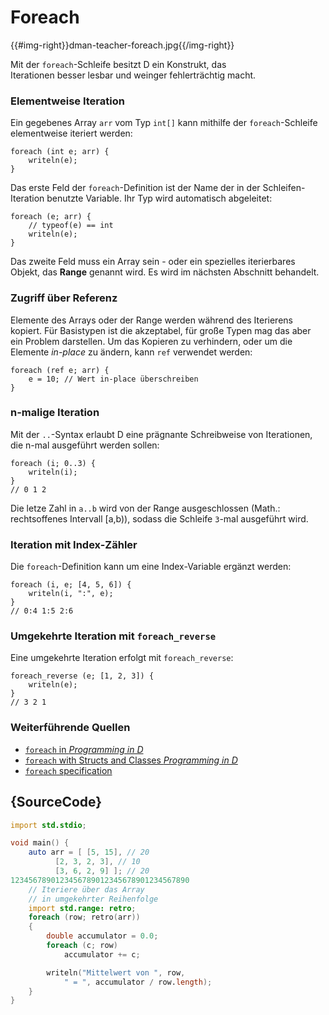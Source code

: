 # Foreach

{{#img-right}}dman-teacher-foreach.jpg{{/img-right}}

Mit der `foreach`-Schleife besitzt D ein Konstrukt, das  
Iterationen besser lesbar und weinger fehlerträchtig macht.

### Elementweise Iteration

Ein gegebenes Array `arr` vom Typ `int[]` kann mithilfe der 
`foreach`-Schleife elementweise iteriert werden:

    foreach (int e; arr) {
        writeln(e);
    }

Das erste Feld der `foreach`-Definition ist der Name der in der 
Schleifen-Iteration benutzte Variable. Ihr Typ wird automatisch
abgeleitet:

    foreach (e; arr) {
        // typeof(e) == int
        writeln(e);
    }

Das zweite Feld muss ein Array sein - oder ein spezielles 
iterierbares Objekt, das **Range** genannt wird. Es wird im 
nächsten Abschnitt behandelt. 

### Zugriff über Referenz

Elemente des Arrays oder der Range werden während des Iterierens
kopiert. Für Basistypen ist die akzeptabel, für große Typen mag
das aber ein Problem darstellen. Um das Kopieren zu verhindern,
oder um die Elemente *in-place* zu ändern, kann `ref` verwendet 
werden:

    foreach (ref e; arr) {
        e = 10; // Wert in-place überschreiben
    }

### n-malige Iteration

Mit der `..`-Syntax erlaubt D eine prägnante Schreibweise
von Iterationen, die n-mal ausgeführt werden sollen:

    foreach (i; 0..3) {
        writeln(i);
    }
    // 0 1 2

Die letze Zahl in `a..b` wird von der Range ausgeschlossen 
(Math.: rechtsoffenes Intervall [a,b)), sodass die Schleife 
`3`-mal ausgeführt wird.

### Iteration mit Index-Zähler

Die `foreach`-Definition kann um eine Index-Variable ergänzt 
werden:

    foreach (i, e; [4, 5, 6]) {
        writeln(i, ":", e);
    }
    // 0:4 1:5 2:6

### Umgekehrte Iteration mit `foreach_reverse`

Eine umgekehrte Iteration erfolgt mit
`foreach_reverse`:

    foreach_reverse (e; [1, 2, 3]) {
        writeln(e);
    }
    // 3 2 1

### Weiterführende Quellen

- [`foreach` in _Programming in D_](http://ddili.org/ders/d.en/foreach.html)
- [`foreach` with Structs and Classes  _Programming in D_](http://ddili.org/ders/d.en/foreach_opapply.html)
- [`foreach` specification](https://dlang.org/spec/statement.html#ForeachStatement)

## {SourceCode}

```d
import std.stdio;

void main() {
    auto arr = [ [5, 15], // 20
          [2, 3, 2, 3], // 10
          [3, 6, 2, 9] ]; // 20
1234567890123456789012345678901234567890
    // Iteriere über das Array 
    // in umgekehrter Reihenfolge
    import std.range: retro;
    foreach (row; retro(arr))
    {
        double accumulator = 0.0;
        foreach (c; row)
            accumulator += c;

        writeln("Mittelwert von ", row,
            " = ", accumulator / row.length);
    }
}
```
